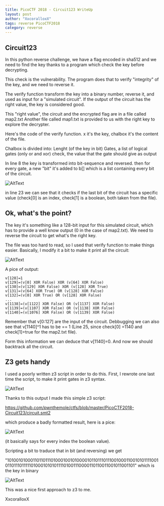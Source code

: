 ```yaml
---
title: PicoCTF 2018 - Circuit123 WriteUp
layout: post
author: "XxcoralloxX"
tags: reverse PicoCTF2018
category: reverse
---
```


## Circuit123
In this python reverse challenge, we have a flag encoded in sha512 and we need to find the key thanks to a program which check the key before decrypting.

This check is the vulnerability.
The program does that to verify "integrity" of the key, and we need to reverse it. 

The verify function transform the key into a binary number, reverse it, and used as input for a "simulated circuit".
If the output of the circuit has the right value, the key is considered good.

This "right value", the circuit and the encrypted flag are in a file called map2.txt
Another file called map1.txt is provided to us with the right key to explore the decrypter.

Here's the code of the verify function.
x it's the key, chalbox it's the content of the file.

Chalbox is divided into:
Lenght (of the key in bit)
Gates, a list of logical gates (only or and xor)
check, the value that the gate should give as output

In line 8 the key is transformed into bit-sequence and reversed.
then for every gate, a new "bit" it's added to b[] which is a list containing every bit of the circuit.

![AltText](https://i.gyazo.com/f908871963e6f8190dc1b834b61f4c9a.png)

in line 23 we can see that it checks if the last bit of the circuit has a specific value (check[0] is an index, check[1] is a boolean, both taken from the file).

## Ok, what's the point?

The key it's something like a 128-bit input for this simulated circuit, which has to provide a well know output (0 in the case of map2.txt).
We need to reverse the circuit to get what's the right key.

The file was too hard to read, so I used that verify function to make things easier.
Basically, I modify it a bit to make it print all the circuit:

![AltText](https://i.gyazo.com/301fa0ba99d66deb1e450a322aebdd80.png)

A pice of output:

```
v[128]=1
v[129]=(v[0] XOR False) XOR (v[64] XOR False)
v[130]=(v[129] XOR False) XOR (v[128] XOR True)
v[131]=(v[64] XOR True) OR (v[128] XOR False)
v[132]=(v[0] XOR True) OR (v[128] XOR False)
...
v[1138]=(v[1122] XOR False) OR (v[1137] XOR False)
v[1139]=(v[1107] XOR False) OR (v[1138] XOR False)
v[1140]=(v[1076] XOR False) OR (v[1139] XOR False)
```

Remember that v[0:127] are the input of the circuit.
Debbugging we can also see that v[1140]^1 has to be == 1 (Line 25, since check[0] =1140 and check[1]=true for the map2.txt file).

Form this information we can deduce that v[1140]=0.
And now we should backtrack all the circuit.

## Z3 gets handy

I used a poorly written z3 script in order to do this.
First, I rewrote one last time the script, to make it print gates in z3 syntax.

![AltText](https://i.gyazo.com/4aed7b046439a98d6a499cee5f845083.png)

Thanks to this output I made this simple z3 script:

https://github.com/pwnthemole/ctfs/blob/master/PicoCTF2018-Circuit123/circuit.smt2

which produce a badly formatted result, here is a pice:

![AltText](https://i.gyazo.com/ea788f49a313046c74dc0792d4f8425f.png)

(it basically says for every index the boolean value).

Scripting a bit to traduce that in bit (and reversing) we get

"10100101000110110111010001001010000101101110111001000110010101111001011011101111101000101010111101001110000110110011001011001101"
which is the key in binary

![AltText](https://i.gyazo.com/5ef18489f2f7e685cff8b8d963bd8f47.png)

This was a nice first approach to z3 to me.

XxcoralloxX
